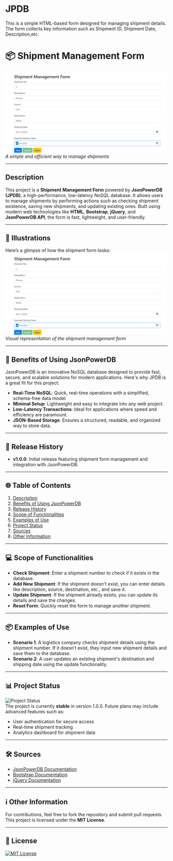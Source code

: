 # JPDB
This is a simple HTML-based form designed for managing shipment details. The form collects key information such as Shipment ID, Shipment Date, Description,etc.
# 📦 Shipment Management Form

![Shipment Management](https://github.com/rahul07890-dev/JPDB/blob/main/Screenshot%202025-04-05%20020909.png)  
*A simple and efficient way to manage shipments*

---

## Description

This project is a **Shipment Management Form** powered by **JsonPowerDB (JPDB)**, a high-performance, low-latency NoSQL database. It allows users to manage shipments by performing actions such as checking shipment existence, saving new shipments, and updating existing ones. Built using modern web technologies like **HTML**, **Bootstrap**, **jQuery**, and **JsonPowerDB API**, the form is fast, lightweight, and user-friendly.

---

## 🎨 Illustrations

Here’s a glimpse of how the shipment form looks:
  ![Shipment Management](https://github.com/rahul07890-dev/JPDB/blob/main/Screenshot%202025-04-05%20020909.png)
*Visual representation of the shipment management form*

---

## 🚀 Benefits of Using JsonPowerDB

JsonPowerDB is an innovative NoSQL database designed to provide fast, secure, and scalable solutions for modern applications. Here's why JPDB is a great fit for this project:

- **Real-Time NoSQL**: Quick, real-time operations with a simplified, schema-free data model.
- **Minimal Setup**: Lightweight and easy to integrate into any web project.
- **Low-Latency Transactions**: Ideal for applications where speed and efficiency are paramount.
- **JSON-Based Storage**: Ensures a structured, readable, and organized way to store data.

---

## 📜 Release History

- **v1.0.0**: Initial release featuring shipment form management and integration with JsonPowerDB.
  
---

## 🌐 Table of Contents

1. [Description](#description)
2. [Benefits of Using JsonPowerDB](#benefits-of-using-jsonpowerdb)
3. [Release History](#release-history)
4. [Scope of Functionalities](#scope-of-functionalities)
5. [Examples of Use](#examples-of-use)
6. [Project Status](#project-status)
7. [Sources](#sources)
8. [Other Information](#other-information)

---

## 💻 Scope of Functionalities

- **Check Shipment**: Enter a shipment number to check if it exists in the database.
- **Add New Shipment**: If the shipment doesn't exist, you can enter details like description, source, destination, etc., and save it.
- **Update Shipment**: If the shipment already exists, you can update its details and save the changes.
- **Reset Form**: Quickly reset the form to manage another shipment.

---

## 📦 Examples of Use

- **Scenario 1**: A logistics company checks shipment details using the shipment number. If it doesn’t exist, they input new shipment details and save them to the database.
- **Scenario 2**: A user updates an existing shipment's destination and shipping date using the update functionality.

---

## 📊 Project Status

![Project Status](https://via.placeholder.com/100x40?text=Stable)  
The project is currently **stable** in version 1.0.0. Future plans may include advanced features such as:
- User authentication for secure access
- Real-time shipment tracking
- Analytics dashboard for shipment data

---

## 🛠️ Sources

- [JsonPowerDB Documentation](https://login2explore.com/jpdb/docs.html)
- [Bootstrap Documentation](https://getbootstrap.com/docs/4.5/getting-started/introduction/)
- [jQuery Documentation](https://jquery.com/)
  
---

## ℹ️ Other Information

For contributions, feel free to fork the repository and submit pull requests. This project is licensed under the **MIT License**.

---

## 📜 License

[![MIT License](https://img.shields.io/badge/License-MIT-blue.svg)](https://opensource.org/licenses/MIT)
